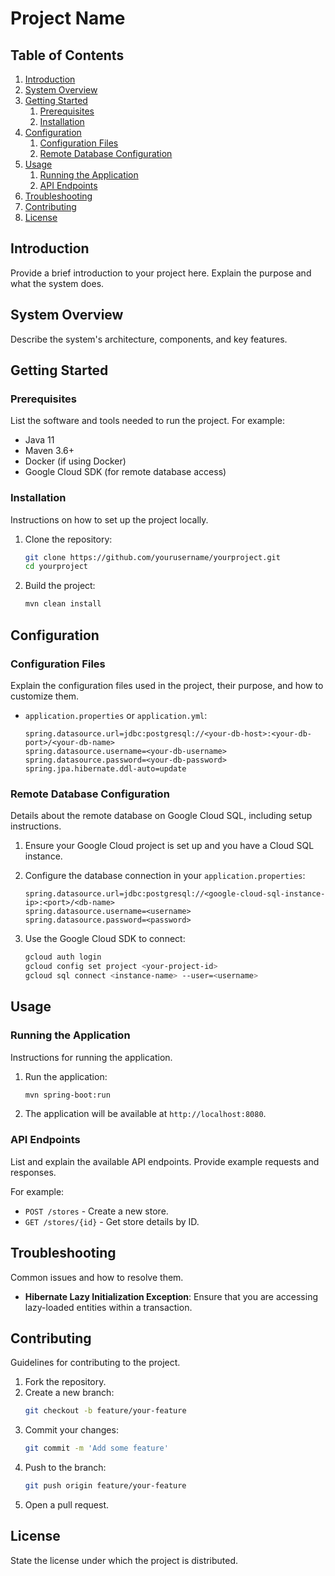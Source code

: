 
# Project Name

## Table of Contents
1. [Introduction](#introduction)
2. [System Overview](#system-overview)
3. [Getting Started](#getting-started)
    1. [Prerequisites](#prerequisites)
    2. [Installation](#installation)
4. [Configuration](#configuration)
    1. [Configuration Files](#configuration-files)
    2. [Remote Database Configuration](#remote-database-configuration)
5. [Usage](#usage)
    1. [Running the Application](#running-the-application)
    2. [API Endpoints](#api-endpoints)
6. [Troubleshooting](#troubleshooting)
7. [Contributing](#contributing)
8. [License](#license)

## Introduction
Provide a brief introduction to your project here. Explain the purpose and what the system does.

## System Overview
Describe the system's architecture, components, and key features.

## Getting Started

### Prerequisites
List the software and tools needed to run the project. For example:
- Java 11
- Maven 3.6+
- Docker (if using Docker)
- Google Cloud SDK (for remote database access)

### Installation
Instructions on how to set up the project locally.

1. Clone the repository:
    ```sh
    git clone https://github.com/yourusername/yourproject.git
    cd yourproject
    ```
2. Build the project:
    ```sh
    mvn clean install
    ```

## Configuration

### Configuration Files
Explain the configuration files used in the project, their purpose, and how to customize them.

- `application.properties` or `application.yml`:
    ```properties
    spring.datasource.url=jdbc:postgresql://<your-db-host>:<your-db-port>/<your-db-name>
    spring.datasource.username=<your-db-username>
    spring.datasource.password=<your-db-password>
    spring.jpa.hibernate.ddl-auto=update
    ```

### Remote Database Configuration
Details about the remote database on Google Cloud SQL, including setup instructions.

1. Ensure your Google Cloud project is set up and you have a Cloud SQL instance.
2. Configure the database connection in your `application.properties`:
    ```properties
    spring.datasource.url=jdbc:postgresql://<google-cloud-sql-instance-ip>:<port>/<db-name>
    spring.datasource.username=<username>
    spring.datasource.password=<password>
    ```

3. Use the Google Cloud SDK to connect:
    ```sh
    gcloud auth login
    gcloud config set project <your-project-id>
    gcloud sql connect <instance-name> --user=<username>
    ```

## Usage

### Running the Application
Instructions for running the application.

1. Run the application:
    ```sh
    mvn spring-boot:run
    ```

2. The application will be available at `http://localhost:8080`.

### API Endpoints
List and explain the available API endpoints. Provide example requests and responses.

For example:
- `POST /stores` - Create a new store.
- `GET /stores/{id}` - Get store details by ID.

## Troubleshooting
Common issues and how to resolve them.

- **Hibernate Lazy Initialization Exception**: Ensure that you are accessing lazy-loaded entities within a transaction.

## Contributing
Guidelines for contributing to the project.

1. Fork the repository.
2. Create a new branch:
    ```sh
    git checkout -b feature/your-feature
    ```
3. Commit your changes:
    ```sh
    git commit -m 'Add some feature'
    ```
4. Push to the branch:
    ```sh
    git push origin feature/your-feature
    ```
5. Open a pull request.

## License
State the license under which the project is distributed.
